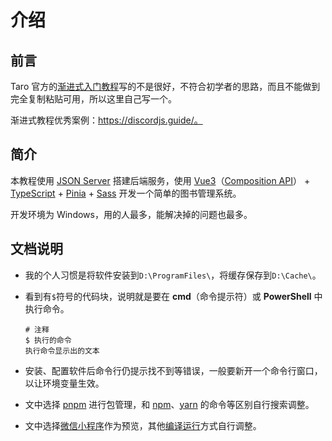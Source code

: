 # 介绍

## 前言

Taro 官方的[渐进式入门教程](https://taro-docs.jd.com/docs/guide)写的不是很好，不符合初学者的思路，而且不能做到完全复制粘贴可用，所以这里自己写一个。

渐进式教程优秀案例：https://discordjs.guide/。

## 简介

本教程使用 [JSON Server](https://github.com/typicode/json-server) 搭建后端服务，使用 [Vue3](https://cn.vuejs.org/)（[Composition API](https://cn.vuejs.org/guide/extras/composition-api-faq.html)） + [TypeScript](https://www.tslang.cn/index.html) + [Pinia](https://pinia.vuejs.org/zh/) + [Sass](https://www.sass.hk/) 开发一个简单的图书管理系统。

开发环境为 Windows，用的人最多，能解决掉的问题也最多。

## 文档说明

- 我的个人习惯是将软件安装到`D:\ProgramFiles\`，将缓存保存到`D:\Cache\`。
- 看到有`$`符号的代码块，说明就是要在 **cmd**（命令提示符）或 **PowerShell** 中执行命令。

    ```shell
    # 注释
    $ 执行的命令
    执行命令显示出的文本
    ```
- 安装、配置软件后命令行仍提示找不到等错误，一般要新开一个命令行窗口，以让环境变量生效。
- 文中选择 [pnpm](https://pnpm.io/zh/) 进行包管理，和 [npm](https://www.npmjs.com/)、[yarn](https://yarnpkg.com/) 的命令等区别自行搜索调整。
- 文中选择[微信小程序](https://taro-docs.jd.com/docs/GETTING-STARTED#%E5%BE%AE%E4%BF%A1%E5%B0%8F%E7%A8%8B%E5%BA%8F)作为预览，其他[编译运行](https://taro-docs.jd.com/docs/GETTING-STARTED#%E7%BC%96%E8%AF%91%E8%BF%90%E8%A1%8C)方式自行调整。
